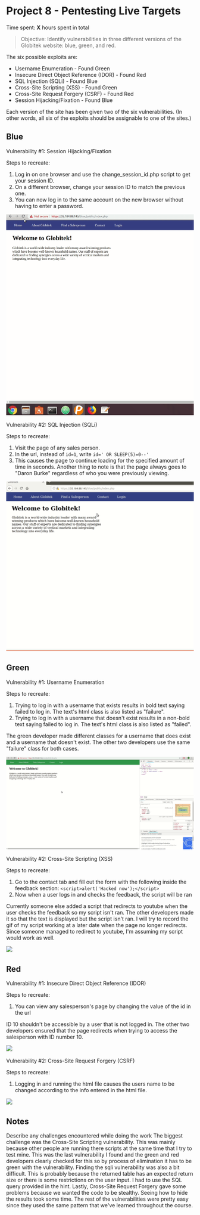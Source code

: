 # Project 8 - Pentesting Live Targets

Time spent: **X** hours spent in total

> Objective: Identify vulnerabilities in three different versions of the Globitek website: blue, green, and red.

The six possible exploits are:
* Username Enumeration - Found Green
* Insecure Direct Object Reference (IDOR) - Found Red
* SQL Injection (SQLi) - Found Blue 
* Cross-Site Scripting (XSS) - Found Green
* Cross-Site Request Forgery (CSRF) - Found Red
* Session Hijacking/Fixation - Found Blue 

Each version of the site has been given two of the six vulnerabilities. (In other words, all six of the exploits should be assignable to one of the sites.)

## Blue

Vulnerability #1: Session Hijacking/Fixation

Steps to recreate:
  1. Log in on one browser and use the change_session_id.php script to get your session ID.
  2. On a different browser, change your session ID to match the previous one.
  3. You can now log in to the same account on the new browser without having to enter a password.
  
![](sessionHijack.gif)

Vulnerability #2: SQL Injection (SQLi)

Steps to recreate:
  1. Visit the page of any sales person.
  2. In the url, instead of ```id=1```, write ```id=' OR SLEEP(5)=0--'```
  3. This causes the page to continue loading for the specified amount of time in seconds. Another thing to note is that the page always goes to "Daron Burke" regardless of who you were previously viewing. 
  
![](sqli.gif)

## Green

Vulnerability #1: Username Enumeration

Steps to recreate:
  1. Trying to log in with a username that exists results in bold text saying failed to log in. The text's html class is also listed as "failure".
  2. Trying to log in with a username that doesn't exist results in a non-bold text saying failed to log in. The text's html class is also listed as "failed".
  
  The green developer made different classes for a username that does exist and a username that doesn't exist. The other two developers use the same "failure" class for both cases. 
  
  ![](userEnum.gif)

Vulnerability #2: Cross-Site Scripting (XSS)

Steps to recreate:
  1. Go to the contact tab and fill out the form with the following inside the feedback section:
  ```<script>alert('Hacked now');</script>```
  2. Now when a user logs in and checks the feedback, the script will be ran
  
Currently someone else added a script that redirects to youtube when the user checks the feedback so my script isn't ran. The other developers made it so that the text is displayed but the script isn't ran. I will try to record the gif of my script working at a later date when the page no longer redirects. Since someone managed to redirect to youtube, I'm assuming my script would work as well. 

![](xss.gif)


## Red

Vulnerability #1: Insecure Direct Object Reference (IDOR)

Steps to recreate:
  1. You can view any salesperson's page by changing the value of the id in the url

  ID 10 shouldn't be accessible by a user that is not logged in. The other two developers ensured that the page redirects when trying to access the salesperson with ID number 10.
  
  ![](idor.gif)

Vulnerability #2: Cross-Site Request Forgery (CSRF)

Steps to recreate:
  1. Logging in and running the html file causes the users name to be changed according to the info entered in the html file. 
  
  ![](csrf.gif)


## Notes

Describe any challenges encountered while doing the work
The biggest challenge was the Cross-Site Scripting vulnerability. This was mainly because other people are running there scripts at the same time that I try to test mine. This was the last vulnerability I found and the green and red developers clearly checked for this so by process of elimination it has to be green with the vulnerability. Finding the sqli vulnerability was also a bit difficult. This is probably because the returned table has an expected return size or there is some restrictions on the user input. I had to use the SQL query provided in the hint. Lastly, Cross-Site Request Forgery gave some problems because we wanted the code to be stealthy. Seeing how to hide the results took some time. The rest of the vulnerabilities were pretty easy since they used the same pattern that we've learned throughout the course.
